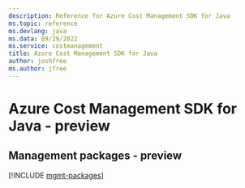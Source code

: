 ```yaml
---
description: Reference for Azure Cost Management SDK for Java
ms.topic: reference
ms.devlang: java
ms.data: 09/29/2022
ms.service: costmanagement
title: Azure Cost Management SDK for Java
author: joshfree
ms.author: jfree
---
```

# Azure Cost Management SDK for Java - preview

## Management packages - preview
[!INCLUDE [mgmt-packages](cost-management-mgmt-index.md)]